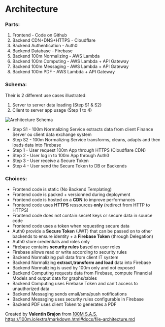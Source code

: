 # Architecture

### Parts:

1. Frontend - Code on Github
2. Backend CDN+DNS+HTTPS - Cloudflare
3. Backend Authentication - Auth0
4. Backend Database - Firebase
5. Backend 100m Normalizing - AWS Lambda
6. Backend 100m Computing - AWS Lambda + API Gateway
7. Backend 100m Messaging - AWS Lambda + API Gateway
8. Backend 100m PDF - AWS Lambda + API Gateway

### Schema:

Their is 2 different use cases illustrated:
1. Server to server data loading (Step S1 & S2)
2. Client to server app usage (Step 1 to 4)  

![Architecture Schema](https://100m.io/extra/docs/schema-architecture.png)

- Step S1 - 100m Normalizing Service extracts data from client Finance Server ou client data exchange system
- Step S2 - 100m Normalizing Service transforms, cleans, adapts and then loads data into Firebase
- Step 1 - User request 100m App through HTTPS (Cloudflare CDN)
- Step 2 - User log in to 100m App through Auth0
- Step 3 - User receive a Secure Token
- Step 4 - User send the Secure Token to DB or Backends

### Choices:

- Frontend code is static (No Backend Templating)
- Frontend code is packed + versionned during deployment
- Frontend code is hosted on a **CDN** to improve performances
- Frontend code uses **HTTPS** ressources **only** (redirect from HTTP to HTTPS)
- Frontend code does not contain secret keys or secure data in source code
- Frontend code uses a token when requesting secure data
- Auth0 provide a **Secure Token** (JWT) that can be passed on to other backends to ensure identity + a **Firebase Token** (through Delegation)
- Auth0 store credentials and roles only
- Firebase contains **security rules** based on user roles
- Firebase allows read or write according to security rules
- Backend Normalizing pull data from client IT system
- Backend Normalizing **extract,transform and load** data into Firebase
- Backend Normalizing is used by 100m only and not exposed
- Backend Computing requests data from Firebase, compute Financial Models and output data for graphs/tables
- Backend Computing uses Firebase Token and can't access to unauthorized data
- Backend Messaging sends email/sms/push notifications
- Backend Messaging uses security rules configurable in Firebase
- Backend PDF uses client Token to generates a PDF

<footer>
  <grid>
    <div col="1/2">
      Created by <strong>Valentin Brajon</strong> from <a att href="https://100m.io" target="_blank">100M S.A.S.</a>
    </div>
    <div col="1/2" txt="r">
      <a att href="https://100m.io/extra/markdown.html#docs/file-architecture.md" target="_blank">https://100m.io/extra/markdown.html#docs/file-architecture.md</a>
    </div>
  </grid>
</footer>
